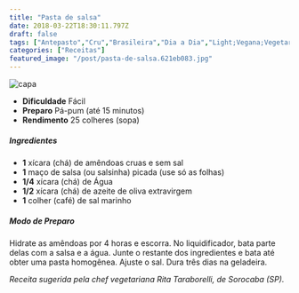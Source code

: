 ```yaml
---
title: "Pasta de salsa"
date: 2018-03-22T18:30:11.797Z
draft: false
tags: ["Antepasto","Cru","Brasileira","Dia a Dia","Light;Vegana;Vegetariana","#InstaBOAFORMA","receita fácil","receita light;","receita sem glúten","receita sem lactose","receita simples e saudável","Receitas rápidas"]
categories: ["Receitas"]
featured_image: "/post/pasta-de-salsa.621eb083.jpg"
---
```


![capa](/post/pasta-de-salsa.621eb083.jpg)

*   **Dificuldade** Fácil
*   **Preparo** Pá-pum (até 15 minutos)
*   **Rendimento** 25 colheres (sopa)

##### Ingredientes

*   **1** xícara (chá) de amêndoas cruas e sem sal
*   **1** maço de salsa (ou salsinha) picada (use só as folhas)
*   **1/4** xícara (chá) de Água
*   **1/2** xícara (chá) de azeite de oliva extravirgem
*   **1** colher (café) de sal marinho

##### Modo de Preparo

Hidrate as amêndoas por 4 horas e escorra. No liquidificador, bata parte delas com a salsa e a água. Junte o restante dos ingredientes e bata até obter uma pasta homogênea. Ajuste o sal. Dura três dias na geladeira.  

_Receita sugerida pela chef vegetariana Rita Taraborelli, de Sorocaba (SP)._
